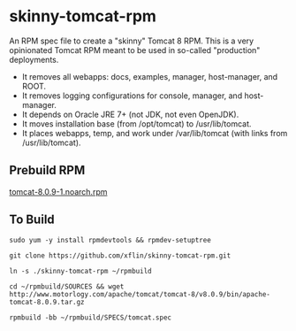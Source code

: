 skinny-tomcat-rpm
=================

An RPM spec file to create a "skinny" Tomcat 8 RPM. This is a very opinionated
Tomcat RPM meant to be used in so-called "production" deployments.

* It removes all webapps: docs, examples, manager, host-manager, and ROOT.
* It removes logging configurations for console, manager, and host-manager.
* It depends on Oracle JRE 7+ (not JDK, not even OpenJDK).
* It moves installation base (from /opt/tomcat) to /usr/lib/tomcat.
* It places webapps, temp, and work under /var/lib/tomcat (with links from /usr/lib/tomcat).

Prebuild RPM
------------

[tomcat-8.0.9-1.noarch.rpm](tomcat-8.0.9-1.noarch.rpm)

To Build
--------

`sudo yum -y install rpmdevtools && rpmdev-setuptree`

`git clone https://github.com/xflin/skinny-tomcat-rpm.git`

`ln -s ./skinny-tomcat-rpm ~/rpmbuild`

`cd ~/rpmbuild/SOURCES && wget http://www.motorlogy.com/apache/tomcat/tomcat-8/v8.0.9/bin/apache-tomcat-8.0.9.tar.gz`

`rpmbuild -bb ~/rpmbuild/SPECS/tomcat.spec`
